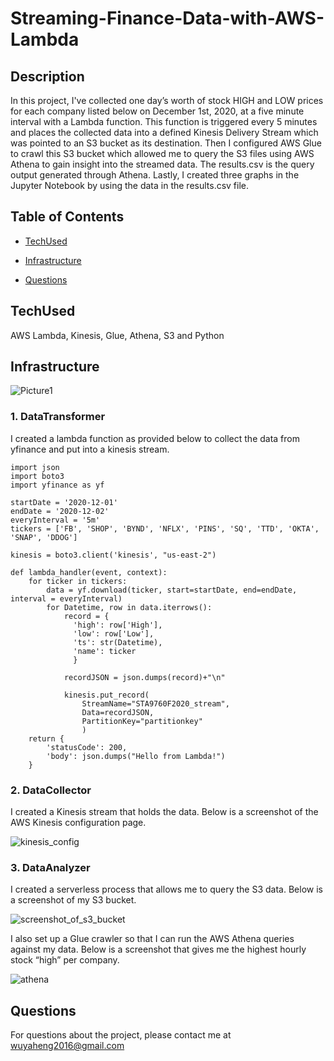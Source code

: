 
# Streaming-Finance-Data-with-AWS-Lambda

## Description
In this project, I've collected one day’s worth of stock HIGH and LOW prices for each company listed below on December 1st, 2020, at a five minute interval with a Lambda function. This function is triggered every 5 minutes and places the collected data into a defined Kinesis Delivery Stream which was pointed to an S3 bucket as its destination. Then I configured AWS Glue to crawl this S3 bucket which allowed me to query the S3 files using AWS Athena to gain insight into the streamed data. The results.csv is the query output generated through Athena. Lastly, I created three graphs in the Jupyter Notebook by using the data in the results.csv file.


## Table of Contents

* [TechUsed](#TechUsed)

* [Infrastructure](#Infrastructure)

* [Questions](#Questions)


## TechUsed
AWS Lambda, Kinesis, Glue, Athena, S3 and Python

## Infrastructure
![Picture1](https://user-images.githubusercontent.com/52837649/102304572-c1a6a680-3f2b-11eb-9a25-bb21c21752d8.png)
### 1. DataTransformer<br/>
I created a lambda function as provided below to collect the data from yfinance and put into a kinesis stream.
```
import json
import boto3
import yfinance as yf

startDate = '2020-12-01'
endDate = '2020-12-02'
everyInterval = '5m'   
tickers = ['FB', 'SHOP', 'BYND', 'NFLX', 'PINS', 'SQ', 'TTD', 'OKTA', 'SNAP', 'DDOG']

kinesis = boto3.client('kinesis', "us-east-2")

def lambda_handler(event, context):
    for ticker in tickers:
        data = yf.download(ticker, start=startDate, end=endDate, interval = everyInterval)
        for Datetime, row in data.iterrows():
            record = {
              'high': row['High'],
              'low': row['Low'],
              'ts': str(Datetime), 
              'name': ticker
              }
            
            recordJSON = json.dumps(record)+"\n"
            
            kinesis.put_record(
                StreamName="STA9760F2020_stream",
                Data=recordJSON,
                PartitionKey="partitionkey"
                )
    return {
        'statusCode': 200,
        'body': json.dumps("Hello from Lambda!")
    }
```
### 2. DataCollector<br/>
I created a Kinesis stream that holds the data. Below is a screenshot of the AWS Kinesis configuration page.

![kinesis_config](https://user-images.githubusercontent.com/52837649/102305104-21ea1800-3f2d-11eb-81c0-c866ff1bcb6c.png)

### 3. DataAnalyzer<br/>
I created a serverless process that allows me to query the S3 data. Below is a screenshot of my S3 bucket. 

![screenshot_of_s3_bucket](https://user-images.githubusercontent.com/52837649/102306851-34fee700-3f31-11eb-8253-a5850c628b8d.png)

I also set up a Glue crawler so that I can run the AWS Athena queries against my data. Below is a screenshot that gives me the highest hourly stock “high” per company. 

![athena](https://user-images.githubusercontent.com/52837649/102308032-be171d80-3f33-11eb-8c96-0dcc7e401a0e.png)

## Questions
For questions about the project, please contact me at wuyaheng2016@gmail.com


